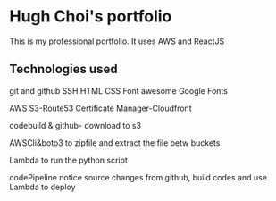 # Hugh Choi's portfolio

This is my professional portfolio. It uses AWS and ReactJS

## Technologies used

git and github
SSH
HTML
CSS
Font awesome
Google Fonts

AWS
S3-Route53
Certificate Manager-Cloudfront

codebuild & github- download to s3

AWSCli&boto3 to zipfile and extract the file betw buckets

Lambda to run the python script

codePipeline notice source changes from github, build codes and use Lambda to deploy 
